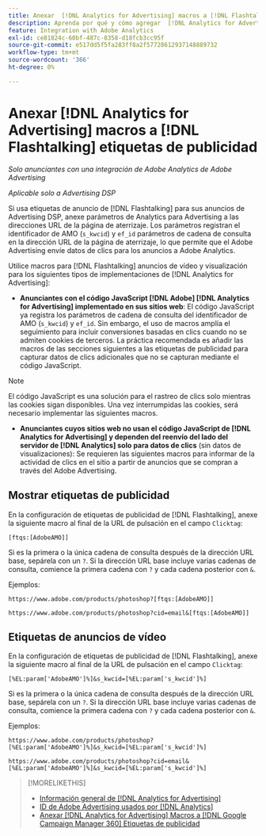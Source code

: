 ```yaml
---
title: Anexar  [!DNL Analytics for Advertising] macros a [!DNL Flashtalking] etiquetas de publicidad
description: Aprenda por qué y cómo agregar  [!DNL Analytics for Advertising] macros a sus [!DNL Flashtalking] etiquetas de publicidad
feature: Integration with Adobe Analytics
exl-id: ce81824c-60bf-487c-8358-d18fcb3cc95f
source-git-commit: e517dd5f5fa283ff8a2f57728612937148889732
workflow-type: tm+mt
source-wordcount: '366'
ht-degree: 0%

---
```


# Anexar [!DNL Analytics for Advertising] macros a [!DNL Flashtalking] etiquetas de publicidad

*Solo anunciantes con una integración de Adobe Analytics de Adobe Advertising*

*Aplicable solo a Advertising DSP*

Si usa etiquetas de anuncio de [!DNL Flashtalking] para sus anuncios de Advertising DSP, anexe parámetros de Analytics para Advertising a las direcciones URL de la página de aterrizaje. Los parámetros registran el identificador de AMO (`s_kwcid`) y `ef_id` parámetros de cadena de consulta en la dirección URL de la página de aterrizaje, lo que permite que el Adobe Advertising envíe datos de clics para los anuncios a Adobe Analytics.

Utilice macros para [!DNL Flashtalking] anuncios de vídeo y visualización para los siguientes tipos de implementaciones de [!DNL Analytics for Advertising]:

* **Anunciantes con el código JavaScript [!DNL Adobe] [!DNL Analytics for Advertising] implementado en sus sitios web**: El código JavaScript ya registra los parámetros de cadena de consulta del identificador de AMO (`s_kwcid`) y `ef_id`. Sin embargo, el uso de macros amplía el seguimiento para incluir conversiones basadas en clics cuando no se admiten cookies de terceros. La práctica recomendada es añadir las macros de las secciones siguientes a las etiquetas de publicidad para capturar datos de clics adicionales que no se capturan mediante el código JavaScript.

>[!NOTE]
>
>El código JavaScript es una solución para el rastreo de clics solo mientras las cookies sigan disponibles. Una vez interrumpidas las cookies, será necesario implementar las siguientes macros.

* **Anunciantes cuyos sitios web no usan el código JavaScript de [!DNL Analytics for Advertising] y dependen del reenvío del lado del servidor de [!DNL Analytics] solo para datos de clics** (sin datos de visualizaciones): Se requieren las siguientes macros para informar de la actividad de clics en el sitio a partir de anuncios que se compran a través del Adobe Advertising.

## Mostrar etiquetas de publicidad

En la configuración de etiquetas de publicidad de [!DNL Flashtalking], anexe la siguiente macro al final de la URL de pulsación en el campo `Clicktag`:

```
[ftqs:[AdobeAMO]]
```

Si es la primera o la única cadena de consulta después de la dirección URL base, sepárela con un `?`. Si la dirección URL base incluye varias cadenas de consulta, comience la primera cadena con `?` y cada cadena posterior con `&`.

Ejemplos:

`https://www.adobe.com/products/photoshop?[ftqs:[AdobeAMO]]`

`https://www.adobe.com/products/photoshop?cid=email&[ftqs:[AdobeAMO]]`

## Etiquetas de anuncios de vídeo

En la configuración de etiquetas de publicidad de [!DNL Flashtalking], anexe la siguiente macro al final de la URL de pulsación en el campo `Clicktag`:

```
[%EL:param['AdobeAMO']%]&s_kwcid=[%EL:param['s_kwcid']%]
```

Si es la primera o la única cadena de consulta después de la dirección URL base, sepárela con un `?`. Si la dirección URL base incluye varias cadenas de consulta, comience la primera cadena con `?` y cada cadena posterior con `&`.

Ejemplos:

`https://www.adobe.com/products/photoshop?[%EL:param['AdobeAMO']%]&s_kwcid=[%EL:param['s_kwcid']%]`

`https://www.adobe.com/products/photoshop?cid=email&[%EL:param['AdobeAMO']%]&s_kwcid=[%EL:param['s_kwcid']%]`

>[!MORELIKETHIS]
>
>* [Información general de [!DNL Analytics for Advertising]](overview.md)
>* [ID de Adobe Advertising usados por [!DNL Analytics]](/help/integrations/analytics/ids.md)
>* [Anexar [!DNL Analytics for Advertising] Macros a [!DNL Google Campaign Manager 360] Etiquetas de publicidad](/help/integrations/analytics/macros-google-campaign-manager.md)

